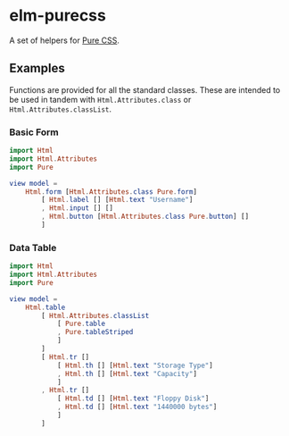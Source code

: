 # elm-purecss

A set of helpers for [Pure CSS](https://purecss.io).

## Examples

Functions are provided for all the standard classes. These are intended to be 
used in tandem with `Html.Attributes.class` or `Html.Attributes.classList`. 

### Basic Form

``` elm
import Html
import Html.Attributes
import Pure

view model = 
    Html.form [Html.Attributes.class Pure.form]
        [ Html.label [] [Html.text "Username"]
        , Html.input [] []
        , Html.button [Html.Attributes.class Pure.button] []
        ]
```

### Data Table

``` elm
import Html
import Html.Attributes
import Pure

view model = 
    Html.table 
        [ Html.Attributes.classList
            [ Pure.table 
            , Pure.tableStriped
            ]
        ]
        [ Html.tr []
            [ Html.th [] [Html.text "Storage Type"]
            , Html.th [] [Html.text "Capacity"]
            ]
        , Html.tr [] 
            [ Html.td [] [Html.text "Floppy Disk"]
            , Html.td [] [Html.text "1440000 bytes"]
            ]
        ]
```